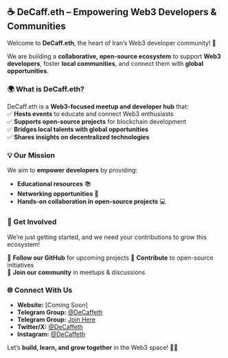 ## **☕ DeCaff.eth – Empowering Web3 Developers & Communities**  

Welcome to **DeCaff.eth**, the heart of Iran’s Web3 developer community! 🚀  

We are building a **collaborative, open-source ecosystem** to support **Web3 developers**, foster **local communities**, and connect them with **global opportunities**.  

### **🌍 What is DeCaff.eth?**  
DeCaff.eth is a **Web3-focused meetup and developer hub** that:  
✅ **Hosts events** to educate and connect Web3 enthusiasts  
✅ **Supports open-source projects** for blockchain development  
✅ **Bridges local talents with global opportunities**  
✅ **Shares insights on decentralized technologies**  

### **💡 Our Mission**  
We aim to **empower developers** by providing:  
- **Educational resources** 📚  
- **Networking opportunities** 🤝  
- **Hands-on collaboration in open-source projects** 💻  

### **🚀 Get Involved**  
We’re just getting started, and we need your contributions to grow this ecosystem!  

🔹 **Follow our GitHub** for upcoming projects
🔹 **Contribute** to open-source initiatives  
🔹 **Join our community** in meetups & discussions  

### **🌐 Connect With Us**  
- **Website:** [Coming Soon]
- **Telegram Group:** [@DeCaffeth](https://t.me/decaffeth)
- **Telegram Group:** [Join Here](https://t.me/+ZLX3NJEAHZYyNjc0)
- **Twitter/X:** [@DeCaffeth](https://x.com/decaffeth)  
- **Instagram:** [@DeCaffeth](https://www.instagram.com/decaffeth)  


Let’s **build, learn, and grow together** in the Web3 space! 🚀💎  
